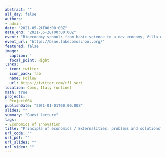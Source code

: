 ```yaml
---
abstract: ""
all_day: false
authors:
- admin
date: "2021-05-24T00:00:00Z"
date_end: "2021-05-28T00:00:00Z"
event: "Bioeconomy school: from basic science to a new economy, Villa del Grumello, Como (Italy) 24 May 2021 – 28 May 2021"
event_url: "https://bsne.lakecomoschool.org/"
featured: false
image:
  caption: ''
  focal_point: Right
links:
- icon: twitter
  icon_pack: fab
  name: Follow
  url: https://twitter.com/rfl_seri
location: Como, Italy (online)
math: true
projects:
- Project004
publishDate: "2021-01-01T00:00:00Z"
slides: ""
summary: "Guest lecture"
tags:
- Economics of Innovation
title: "Principle of economics / Externalities: problems and solutions"
url_code: ""
url_pdf: ""
url_slides: ""
url_video: ""
---
```

